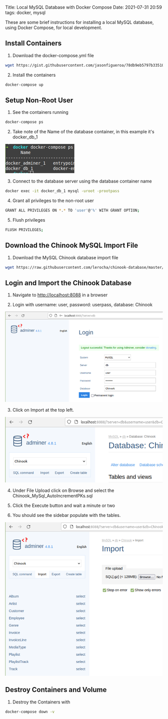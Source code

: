 Title: Local MySQL Database with Docker Compose 
Date: 2021-07-31 20:59
tags: docker, mysql

These are some brief instructions for installing a local MySQL database, using Docker Compose, for local development.

## Install Containers

1. Download the docker-compose.yml file

```sh
wget https://gist.githubusercontent.com/jasonfigueroa/78db9eb5797b3351007b44fb18eae956/raw/871f6ee5354bfd61fcb53dace54a56c29b5f1a56/docker-compose.yml
```

2. Install the containers
```sh
docker-compose up
```

## Setup Non-Root User

1. See the containers running
```sh
docker-compose ps
```

2. Take note of the Name of the database container, in this example it's docker_db_1

![Database container name in the terminal](images/database-container-name.png)

3. Connect to the database server using the database container name
```sh
docker exec -it docker_db_1 mysql -uroot -prootpass
```

4. Grant all privileges to the non-root user
```sh
GRANT ALL PRIVILEGES ON *.* TO 'user'@'%' WITH GRANT OPTION;
```

5. Flush privileges
```sh
FLUSH PRIVILEGES;
```

## Download the Chinook MySQL Import File

1. Download the MySQL Chinook database import file

```sh
wget https://raw.githubusercontent.com/lerocha/chinook-database/master/ChinookDatabase/DataSources/Chinook_MySql_AutoIncrementPKs.sql
```

## Login and Import the Chinook Database

1. Navigate to <a href="http://localhost:8088" target="_blank">http://localhost:8088</a> in a browser

2. Login with username: user, password: userpass, database: Chinook

![Login page for Adminer](images/adminer-login.png)

3. Click on Import at the top left.

![Adminer import database link](images/adminer-database-import-link.png)

4. Under File Upload click on Browse and select the Chinook_MySql_AutoIncrementPKs.sql

5. Click the Execute button and wait a minute or two

6. You should see the sidebar populate with the tables.

![Adminer sidebar with tables](images/sidebar-with-tables.png)

## Destroy Containers and Volume

1. Destroy the Containers with
```sh
docker-compose down -v
```
